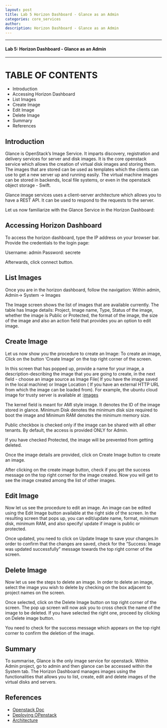 ```yaml
---
layout: post
title: Lab 5 Horizon Dashboard - Glance as an Admin
categories: core_services
author: 
description: Horizon Dashboard - Glance as an Admin
---
```


* * *

#### Lab 5: Horizon Dashboard - Glance as an Admin #

* * *

# TABLE OF CONTENTS

* Introduction
* Accessing Horizon Dashboard
* List Images
* Create Image
* Edit Image
* Delete Image
* Summary
* References


## Introduction 
Glance is OpenStack’s Image Service. It imparts discovery, registration and delivery services for server and disk images. It is the core openstack service which allows the creation of virtual disk images and storing them. The images that are stored can be used as templates which the clients can use to get a new server up and running easily. The virtual machine images can be stored in backends, local file systems, or even in the openstack object storage - Swift. 

Glance image services uses a client-server architecture which allows you to have a REST API. It can be used to respond to the requests to the server.

Let us now familiarize with the Glance Service in the Horizon Dashboard: 

## Accessing Horizon Dashboard
To access the horizon dashboard, type the IP address on your browser bar. Provide the credentials to the login page:

Username: admin
Password: secrete

Afterwards, click connect button. 

## List Images
Once you are in the horizon dashboard, follow the navigation: 
Within admin, Admin→ System → Images

The Image screen shows the list of images that are available currently. The table has Image details: Project, Image name, Type, Status of the image, whether the image is Public or  Protected, the format of the image, the size of the image and also an action field that provides you an option to edit image. 

## Create Image

Let us now show you the procedure to create an Image: 
To create an image, Click on the button ‘Create Image’ on the top right corner of the screen. 

In this screen that has popped up, provide a name for your image, a description-describing the image that you are going to create, in the next field - choose an image source as Image File( If you have the image saved in the local machine) or Image Location ( If you have an external HTTP URL from which the image can be loaded from). For example, the ubuntu cloud image for trusty server is available at :[images](https://cloud-images.ubuntu.com/trusty/current/trusty-server-cloudimg-amd64-disk1.img)

The kernel field is meant for AMI style image. It denotes the ID of the image stored in glance.
Minimum Disk denotes the minimum disk size required to boot the image and Minimum RAM denotes the minimum memory size. 

Public checkbox is checked only if the image can be shared with all other tenants. By default, the access is provided ONLY for Admin.

If you have checked Protected,  the image will be prevented from getting deleted. 

Once the image details are provided, click on Create Image button to create an image.  

After clicking on the create image button, check if you get the success message on the top right corner for the image created. Now you will get to see the image created among the list of other images. 


## Edit Image
Now let us see the procedure to edit an image. An image can be edited using the Edit Image button available at the right side of the screen. In the resulting screen that pops up, you can edit/update name, format, minimum disk, minimum RAM, and also specify/ update if image is public or protected. 

Once updated, you need to click on Update Image to save your changes.In order to confirm that the changes are saved, check for the “Success: Image was updated successfully” message towards the top right corner of the screen. 

## Delete Image
Now let us see the steps to delete an image.
In order to delete an image, select the image you wish to delete by checking on the box adjacent to project names on the screen. 

Once selected, click on the Delete Image button on top right corner of the screen. The pop up screen will now ask you to cross check the name of the image to be deleted. If you have selected the right one, proceed by clicking on Delete image button. 

You need to check for the success message which appears on the top right corner to confirm the deletion of the image. 

## Summary
To summarise, Glance is the only image service for openstack. 
Within Admin project, go to admin and then glance can be accessed within the System tab. The Horizon Dashboard manages images using the functionalities that allows you to list, create, edit and delete images of the virtual disks and servers. 

## References
* [Openstack Doc](http://docs.openstack.org/icehouse/training-guides/content/operator-getting-started.html)
* [Deploying OPenstack](https://www.safaribooksonline.com/library/view/deploying-openstack/9781449311223/ch03.html)
* [Architecture](http://docs.openstack.org/developer/glance/architecture.html)

